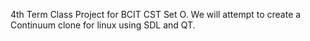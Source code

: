 4th Term Class Project for BCIT CST Set O.
We will attempt to create a Continuum clone for linux using SDL and QT.